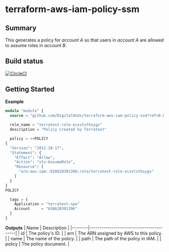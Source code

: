 # terraform-aws-iam-policy-ssm

## Summary
This generates a policy for *account A* so that users in *account A* are allowed to assume roles in *account B*.

## Build status
[![CircleCI](https://circleci.com/gh/DigitalOnUs/terraform-aws-iam-policy-ssm/tree/main.svg?style=svg&circle-token=f4269a92aa3045d37367c103f6e909e32a59c815)](https://circleci.com/gh/DigitalOnUs/terraform-aws-iam-policy-ssm/tree/main)

## Getting Started

**Example**

```terraform
module "module" {
  source = "github.com/DigitalOnUs/terraform-aws-iam-policy-ssm?ref=0.0.1"
  
  role_name = "terratest-role-eixvtstksygs"
  description = "Policy created by Terratest"

  policy = <<POLICY
{
  "Version": "2012-10-17",
  "Statement": {
    "Effect": "Allow",
    "Action": "sts:AssumeRole",
    "Resource": [
      "arn:aws:iam::658620301396:role/terratest-role-eixvtstksygs"
    ]
  }
}
POLICY

  tags = {
    Application = "terratest-spw"
    Account     = "658620301396"
  }
}
```

**Outputs**
| Name   | Description                             |
|--------|-----------------------------------------|
| id     | The policy's ID.                        |
| arn    | The ARN assigned by AWS to this policy. |
| name   | The name of the policy.                 |
| path   | The path of the policy in IAM.          |
| policy | The policy document.                    |